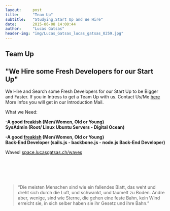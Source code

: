 ```yaml
---
layout:     post
title:      "Team Up"
subtitle:   "Studying,Start Up and We Hire"
date:       2015-06-08 14:00:44
author:     "Lucas Gatsas"
header-img: "img/Lucas_Gatsas_lucas_gatsas_0259.jpg"
---
```

<h2 class="section-heading">Team Up</h2>
<h2 class="section-heading">"We Hire some Fresh Developers for our Start Up"</h2>


We Hire and Search some Fresh Developers for our Start Up to be Bigger and Faster. If you in Intress to get a Team Up with us. Contact Us/Me
<a href="mailto:lucasgatsas@gmail.com">here</a> More Infos you will get in our Introduction Mail. 

What we Need:

<strong>-A good <a href="http://de.wikipedia.org/wiki/Computerfreak">freakish</a> (Men/Women, Old or Young) <br>
	SysAdmin (Root/ Linux Ubuntu Servers - Digital Ocean)</strong>


<strong>-A good <a href="http://de.wikipedia.org/wiki/Computerfreak">freakish</a> (Men/Women, Old or Young) <br>
	Back-End Developer (sails.js - backbone.js - node.js Back-End Developer)</strong>






Waves!
<a href="http://space.lucasgatsas.ch/waves">space.lucasgatsas.ch/waves</a>

<br><br>


<br>
<blockquote>
“Die meisten Menschen sind wie ein fallendes Blatt, das weht und dreht sich durch die Luft, und schwankt, und taumelt zu Boden. Andre aber, wenige, sind wie Sterne, die gehen eine feste Bahn, kein Wind erreicht sie, in sich selber haben sie ihr Gesetz und ihre Bahn.” 
</blockquote>

